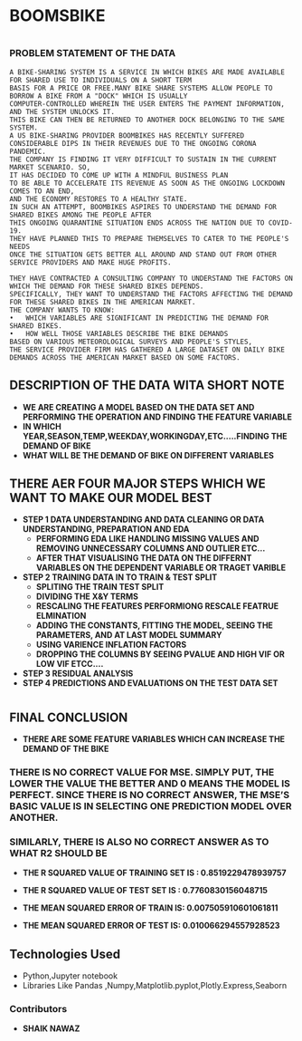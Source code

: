 # BOOMSBIKE 
#
### PROBLEM STATEMENT OF THE DATA
``` 
A BIKE-SHARING SYSTEM IS A SERVICE IN WHICH BIKES ARE MADE AVAILABLE FOR SHARED USE TO INDIVIDUALS ON A SHORT TERM 
BASIS FOR A PRICE OR FREE.MANY BIKE SHARE SYSTEMS ALLOW PEOPLE TO BORROW A BIKE FROM A "DOCK" WHICH IS USUALLY
COMPUTER-CONTROLLED WHEREIN THE USER ENTERS THE PAYMENT INFORMATION, AND THE SYSTEM UNLOCKS IT.
THIS BIKE CAN THEN BE RETURNED TO ANOTHER DOCK BELONGING TO THE SAME SYSTEM.
A US BIKE-SHARING PROVIDER BOOMBIKES HAS RECENTLY SUFFERED CONSIDERABLE DIPS IN THEIR REVENUES DUE TO THE ONGOING CORONA PANDEMIC. 
THE COMPANY IS FINDING IT VERY DIFFICULT TO SUSTAIN IN THE CURRENT MARKET SCENARIO. SO, 
IT HAS DECIDED TO COME UP WITH A MINDFUL BUSINESS PLAN 
TO BE ABLE TO ACCELERATE ITS REVENUE AS SOON AS THE ONGOING LOCKDOWN COMES TO AN END, 
AND THE ECONOMY RESTORES TO A HEALTHY STATE.
IN SUCH AN ATTEMPT, BOOMBIKES ASPIRES TO UNDERSTAND THE DEMAND FOR SHARED BIKES AMONG THE PEOPLE AFTER 
THIS ONGOING QUARANTINE SITUATION ENDS ACROSS THE NATION DUE TO COVID-19. 
THEY HAVE PLANNED THIS TO PREPARE THEMSELVES TO CATER TO THE PEOPLE'S NEEDS 
ONCE THE SITUATION GETS BETTER ALL AROUND AND STAND OUT FROM OTHER SERVICE PROVIDERS AND MAKE HUGE PROFITS.

THEY HAVE CONTRACTED A CONSULTING COMPANY TO UNDERSTAND THE FACTORS ON WHICH THE DEMAND FOR THESE SHARED BIKES DEPENDS.
SPECIFICALLY, THEY WANT TO UNDERSTAND THE FACTORS AFFECTING THE DEMAND FOR THESE SHARED BIKES IN THE AMERICAN MARKET. 
THE COMPANY WANTS TO KNOW:
•	WHICH VARIABLES ARE SIGNIFICANT IN PREDICTING THE DEMAND FOR SHARED BIKES.
•	HOW WELL THOSE VARIABLES DESCRIBE THE BIKE DEMANDS
BASED ON VARIOUS METEOROLOGICAL SURVEYS AND PEOPLE'S STYLES, 
THE SERVICE PROVIDER FIRM HAS GATHERED A LARGE DATASET ON DAILY BIKE DEMANDS ACROSS THE AMERICAN MARKET BASED ON SOME FACTORS. 

```
## **DESCRIPTION OF THE DATA WITA SHORT NOTE**
- **WE ARE CREATING A MODEL BASED ON THE DATA SET AND PERFORMING THE OPERATION AND FINDING THE FEATURE VARIABLE**
- **IN WHICH YEAR,SEASON,TEMP,WEEKDAY,WORKINGDAY,ETC.....FINDING THE DEMAND OF BIKE**
-  **WHAT WILL BE THE DEMAND OF BIKE ON DIFFERENT VARIABLES**


## THERE AER FOUR MAJOR STEPS WHICH WE WANT TO MAKE OUR MODEL BEST
- **STEP 1 DATA UNDERSTANDING AND DATA CLEANING OR DATA UNDERSTANDING, PREPARATION AND EDA**
    - **PERFORMING EDA LIKE HANDLING MISSING VALUES AND REMOVING UNNECESSARY COLUMNS AND OUTLIER ETC...**
    - **AFTER THAT VISUALISING THE DATA ON THE DIFFERNT VARIABLES ON THE DEPENDENT VARIABLE OR TRAGET VARIBLE**
- **STEP 2 TRAINING DATA IN TO TRAIN & TEST SPLIT**
     - **SPLITING THE TRAIN TEST SPLIT**
     - **DIVIDING THE X&Y TERMS**
     - **RESCALING THE FEATURES PERFORMIONG RESCALE FEATRUE ELMINATION**
     - **ADDING THE CONSTANTS, FITTING THE MODEL, SEEING THE PARAMETERS, AND AT LAST MODEL SUMMARY**
     - **USING VARIENCE INFLATION FACTORS**
     - **DROPPING THE COLUMNS BY SEEING PVALUE AND HIGH VIF OR LOW VIF ETCC....**
- **STEP 3 RESIDUAL ANALYSIS**
- **STEP 4 PREDICTIONS AND EVALUATIONS ON THE TEST DATA SET**

#
## FINAL CONCLUSION
- **THERE ARE SOME FEATURE VARIABLES WHICH CAN INCREASE THE DEMAND OF THE BIKE**
### THERE IS NO CORRECT VALUE FOR MSE. SIMPLY PUT, THE LOWER THE VALUE THE BETTER AND 0 MEANS THE MODEL IS PERFECT. SINCE THERE IS NO CORRECT ANSWER, THE MSE’S BASIC VALUE IS IN SELECTING ONE PREDICTION MODEL OVER ANOTHER.

### SIMILARLY, THERE IS ALSO NO CORRECT ANSWER AS TO WHAT R2 SHOULD BE


- **THE R SQUARED VALUE OF TRAINING SET IS : 0.8519229478939757**
- **THE R SQUARED VALUE OF TEST SET IS : 0.7760830156048715**

- **THE MEAN SQUARED ERROR OF TRAIN IS: 0.007505910601061811**
- **THE MEAN SQUARED ERROR OF TEST IS: 0.010066294557928523**
## Technologies Used
- Python,Jupyter notebook
- Libraries Like Pandas ,Numpy,Matplotlib.pyplot,Plotly.Express,Seaborn


### Contributors
- **SHAIK NAWAZ**

